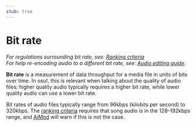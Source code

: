```yaml
---
stub: true
---
```


# Bit rate

*For regulations surrounding bit rate, see: [Ranking criteria](/wiki/Ranking_Criteria)*\
*For help re-encoding audio to a different bit rate, see: [Audio editing guide](/wiki/Guides/Audio_Editing).*

**Bit rate** is a measurement of data throughput for a media file in units of bits over time. In osu!, this is relevant when talking about the quality of audio files: higher quality audio typically requires a higher bit rate, while lower quality audio can use a lower bit rate.

Bit rates of audio files typically range from 96kbps (kilobits per second) to 320kbps. The [ranking criteria](/wiki/Ranking_Criteria) requires that song audio is in the 128–192kbps range, and [AiMod](/wiki/Client/Beatmap_editor/AiMod) will warn if this is not the case.
